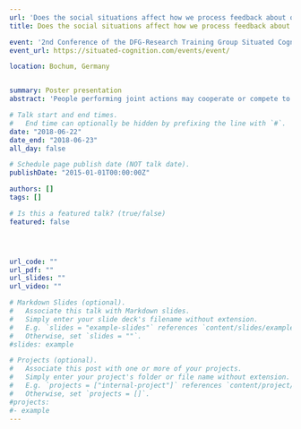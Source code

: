 ```yaml
---
url: 'Does the social situations affect how we process feedback about our actions2'
title: Does the social situations affect how we process feedback about our actions?

event: '2nd Conference of the DFG-Research Training Group Situated Cognition 2018'
event_url: https://situated-cognition.com/events/event/

location: Bochum, Germany


summary: Poster presentation
abstract: 'People performing joint actions may cooperate or compete to achieve their joint or individual goals. In the present study, we investigated the neural processes underpinning error and monetary rewards processing in such situations using the EEG. We analyzed event-related potentials (ERPs) triggered by feedback about individual and joint actions in cooperative and competitive situations. Given previous literature, we hypothesized monetary losses will elicit more negative responses at midline frontal electrodes (Feedback Related Negativity (FRN)) than monetary wins without regard to the social situation. Additionally, we expected that processing of feedback might be modulated by the social situation (cooperative and competitive).	Twenty pairs (N=50) of participants performed a joint four-alternative forced choice (4AFC) visual task either cooperatively or competitively. At the end of each trial, participants received visual performance feedback and accompanying monetary rewards. Specifically, the feedback included individual and joint errors. Furthermore, the resulting positive, negative or neutral monetary rewards were dependent on the social situation. This design rigorously instructed participant to cooperate or compete due to the pay-off matrix. We used linear mixed effects analyses to study the FRN. Analysis of the EEG data revealed the main effect of the valence of the outcome at midline frontal electrodes. The FRN was more negative for losses than wins in both social situations. Moreover, our results suggest that the FRN might be modulated by different social situations. Additionally, we used Threshold Free Cluster Enhancement (TFCE) and permutation tests to explore the data. Results of these analyses suggest the same effect of modulation in processing of feedback between cooperative and competative sitations. In sum, our results replicate previous studies about the FRN and extend them by comparing neurophysiological responses to positive and negative outcomes in a competitive situation, which simultaneously engage two participants.  Furthermore, the present design allows for within participants comparison between different social situations (cooperative and competitive). Results of this comparison suggest that the FRN is modulated by social situations. These results can shed new light on the neural process underpinning error and reward processing in cooperative and competitive situations.'

# Talk start and end times.
#   End time can optionally be hidden by prefixing the line with `#`.
date: "2018-06-22"
date_end: "2018-06-23"
all_day: false

# Schedule page publish date (NOT talk date).
publishDate: "2015-01-01T00:00:00Z"

authors: []
tags: []

# Is this a featured talk? (true/false)
featured: false




url_code: ""
url_pdf: ""
url_slides: ""
url_video: ""

# Markdown Slides (optional).
#   Associate this talk with Markdown slides.
#   Simply enter your slide deck's filename without extension.
#   E.g. `slides = "example-slides"` references `content/slides/example-slides.md`.
#   Otherwise, set `slides = ""`.
#slides: example

# Projects (optional).
#   Associate this post with one or more of your projects.
#   Simply enter your project's folder or file name without extension.
#   E.g. `projects = ["internal-project"]` references `content/project/deep-learning/index.md`.
#   Otherwise, set `projects = []`.
#projects:
#- example
---
```


